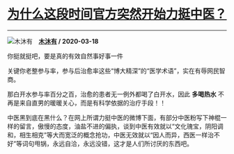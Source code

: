 # [为什么这段时间官方突然开始力挺中医？](https://www.zhihu.com/answer/1086588563)

-----------------------------------------------------------------

![木沐有](https://pic1.zhimg.com/356ed32f5f17d927a52fddfbbf8d92d7.jpg?source=1940ef5c "木沐有")&emsp;**[木沐有](https://www.zhihu.com/people/mu-mu-you-86) / 2020-03-18**

你挺就挺吧，要是真的有效自然事好事一件

关键你老整参与率，参与后治愈率这些“博大精深”的“医学术语”，实在有辱网民智商。

那白开水参与率百分之百，治愈的患者无一例外都喝了白开水，因此 **多喝热水** 不再是来自直男的暖暖关心，而是有科学依据的治疗手段！！

中医黑到底在黑什么？在网上所谓力挺中医的微博下面，有部分中医粉写下神棍一样的留言，傲慢的态度，油盐不进的偏执，谈到中医有效就以“文化瑰宝，阴阳调和，相生相克”等大而宽泛的概念抢功，中医无效就以“因人而异，西医一样治不好”等词句甩锅，永远自洽，永远没错，这才是人们所讨厌的东西吧。

